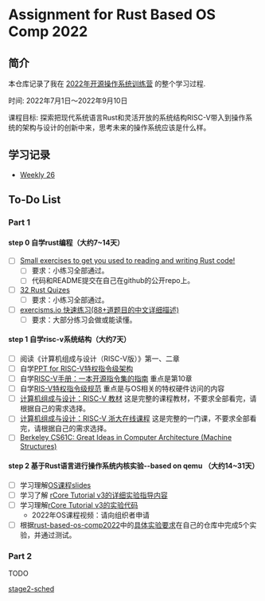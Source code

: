 # Assignment for Rust Based OS Comp 2022

## 简介

本仓库记录了我在 [2022年开源操作系统训练营](https://github.com/LearningOS/rust-based-os-comp2022) 的整个学习过程.

时间: 2022年7月1日～2022年9月10日

课程目标: 探索把现代系统语言Rust和灵活开放的系统结构RISC-V带入到操作系统的架构与设计的创新中来，思考未来的操作系统应该是什么样。

## 学习记录

- [Weekly 26](notes/weekly_26.md)

## To-Do List

### Part 1

#### step 0 自学rust编程（大约7~14天）

- [ ] [Small exercises to get you used to reading and writing Rust code!](https://github.com/rust-lang/rustlings)
  - [ ] 要求：小练习全部通过。
  - [ ] 代码和README提交在自己在github的公开repo上。
- [ ] [32 Rust Quizes](https://dtolnay.github.io/rust-quiz/1)
  - [ ] 要求：小练习全部通过。
- [ ] [exercisms.io 快速练习(88+道题目的中文详细描述)](http://llever.com/exercism-rust-zh/index.html)
  - [ ] 要求：大部分练习会做或能读懂。

#### step 1 自学risc-v系统结构（大约7天）

- [ ] 阅读《计算机组成与设计（RISC-V版）》第一、二章
- [ ] 自学[PPT for RISC-V特权指令级架构](https://content.riscv.org/wp-content/uploads/2018/05/riscv-privileged-BCN.v7-2.pdf)
- [ ] 自学[RISC-V手册：一本开源指令集的指南](http://crva.io/documents/RISC-V-Reader-Chinese-v2p1.pdf) 重点是第10章
- [ ] 自学[RIS-V特权指令级规范](https://riscv.org/specifications/privileged-isa/) 重点是与OS相关的特权硬件访问的内容
- [ ] [计算机组成与设计：RISC-V 教材](https://item.jd.com/12887758.html) 这是完整的课程教材，不要求全部看完，请根据自己的需求选择。
- [ ] [计算机组成与设计：RISC-V 浙大在线课程](http://www.icourse163.org/course/ZJU-1452997167) 这是完整的一门课，不要求全部看完，请根据自己的需求选择。
- [ ] [Berkeley CS61C: Great Ideas in Computer Architecture (Machine Structures)](http://www-inst.eecs.berkeley.edu/~cs61c/sp18/)

#### step 2 基于Rust语言进行操作系统内核实验--based on qemu （大约14~31天）

- [ ] 学习理解[OS课程slides](https://learningos.github.io/os-lectures/)
- [ ] 学习了解 [rCore Tutorial v3的详细实验指导内容](https://rcore-os.github.io/rCore-Tutorial-Book-v3/)
- [ ] 学习理解[rCore Tutorial v3的实验代码](https://github.com/rcore-os/rCore-Tutorial-v3)
  - 2022年OS课程视频：请向组织者申请
- [ ] 根据[rust-based-os-comp2022](https://github.com/LearningOS/rust-based-os-comp2022)中的[具体实验要求](https://learningos.github.io/rCore-Tutorial-Guide-2022S/)在自己的仓库中完成5个实验，并通过测试。

### Part 2

TODO

[stage2-sched](https://github.com/LearningOS/rust-based-os-comp2022/blob/main/stage2-sched.md)
